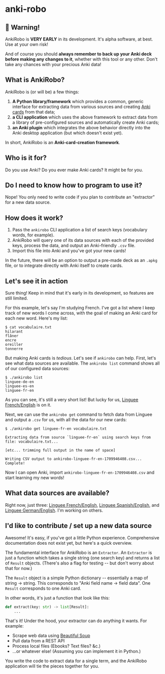 # anki-robo

## 🚨 Warning!

AnkiRobo is **VERY EARLY** in its development. It's alpha software, at best.
Use at your own risk!

And of course you should **always remember to back up your Anki deck before
making any changes to it**, whether with this tool or any other. Don't take
any chances with your precious Anki data!

## What is AnkiRobo?

AnkiRobo is (or will be) a few things:

1. **A Python library/framework** which provides a common, generic interface
   for extracting data from various sources and creating [Anki
   cards](https://apps.ankiweb.net/) from that data;
2. **a CLI application** which uses the above framework to extract data from a
   library of pre-configured sources and automatically create Anki cards;
3. **an Anki plugin** which integrates the above behavior directly into the
   Anki desktop application (but which doesn't exist yet).

In short, AnkiRobo is an **Anki-card-creation framework**.

## Who is it for?

Do you use Anki? Do you ever make Anki cards? It might be for you.

## Do I need to know how to program to use it?

Nope! You only need to write code if you plan to contribute an "extractor" for
a new data source.

## How does it work?

1. Pass the `ankirobo` CLI application a list of search keys (vocabulary
   words, for example).
2. AnkiRobo will query one of its data sources with each of the provided keys,
   process the data, and output an Anki-friendly `.csv` file.
3. Import this file into Anki and you've got your new cards!

In the future, there will be an option to output a pre-made deck as an `.apkg`
file, or to integrate directly with Anki itself to create cards.

## Let's see it in action

Sure thing! Keep in mind that it's early in its development, so features are
still limited.

For this example, let's say I'm studying French. I've got a list where I keep
track of new words I come across, with the goal of making an Anki card for
each new word. Here's my list:

```
$ cat vocabulaire.txt
hilarant
flâner
encre
oreiller
tonnerre
```

But making Anki cards is *tedious*. Let's see if `ankirobo` can help. First,
let's see what data sources are available. The `ankirobo list` command shows
all of our configured data sources:

```
$ ./ankirobo list
linguee-de-en
linguee-es-en
linguee-fr-en
```

As you can see, it's still a very short list! But lucky for us, [Linguee
French/English](https://www.linguee.com/french-english/) is on it.

Next, we can use the `ankirobo get` command to fetch data from Linguee and
output a `.csv` for us, with all the data for our new cards:

```
$ ./ankirobo get linguee-fr-en vocabulaire.txt

Extracting data from source `linguee-fr-en` using search keys from file: vocabulaire.txt...

[etc... trimming full output in the name of space]

Writing CSV output to ankirobo-linguee-fr-en-1709946408.csv... Complete!
```

Now I can open Anki, import `ankirobo-linguee-fr-en-1709946408.csv` and start
learning my new words!

## What data sources are available?

Right now, just three: [Linguee
French/English](https://www.linguee.com/french-english/), [Linguee
Spanish/English](https://www.linguee.com/spanish-english/), and [Linguee
German/English](https://www.linguee.com/german-english/). I'm working on
others.

## I'd like to contribute / set up a new data source

Awesome! It's easy, if you've got a little Python experience. Comprehensive
documentation does not exist yet, but here's a quick overview.

The fundamental interface for AnkiRobo is an `Extractor`. An `Extractor` is
just a function which takes a single string (one search key) and returns a
list of `Result` objects. (There's also a flag for testing -- but don't worry
about that for now.)

The `Result` object is a simple Python dictionary -- essentially a map of
string -> string. This corresponds to "Anki field name -> field data". One
`Result` corresponds to one Anki card.

In other words, it's just a function that look like this:

```python
def extract(key: str) -> list[Result]:
    ...
```

That's it! Under the hood, your extractor can do anything it wants. For
example:

- Scrape web data using [Beautiful
  Soup](https://beautiful-soup-4.readthedocs.io/en/latest/)
- Pull data from a REST API
- Process local files (Ebooks? Text files? &c.)
- ...or whatever else! (Assuming you can implement it in Python.)

You write the code to extract data for a single term, and the AnkiRobo
application will tie the pieces together for you.
